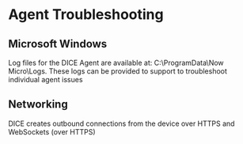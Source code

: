 # Agent Troubleshooting


## Microsoft Windows
Log files for the DICE Agent are available at: C:\ProgramData\Now Micro\Logs.  These logs can be provided to support to troubleshoot individual agent issues


## Networking
DICE creates outbound connections from the device over HTTPS and WebSockets (over HTTPS)